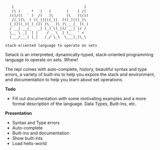 ```
   (                                )
   )\ )     *   )   (       (    ( /(
  (()/((  ` )  /(   )\      )\   )\())
   /(_))\  ( )(_)|(((_)(  (((_)|((_)\
  (_))((_)(_(_()) )\ _ )\ )\___|_ ((_)
  / __| __|_   _| (_)_\(_|(/ __| |/ /
  \__ \ _|  | |    / _ \  | (__  ' <
  |___/___| |_|   /_/ \_\  \___|_|\_\

stack-oriented language to operate on sets
```

Setack is an interpreted, dynamically-typed, stack-oriented programming language to operate on sets. Whew!

The repl comes with auto-complete, history, beautiful syntax and type errors, a variety of built-ins to help you expore the stack and environment, and documentation to help you learn about set operations.

__Todo__
* Fill out documentation with some motivating examples and a more formal description of the language. Data Types, Built-Ins, etc.

__Presentation__

* Syntax and Type errors
* Auto-complete
* Built-ins and documentation
* Show built-ints
* Load hello-world
